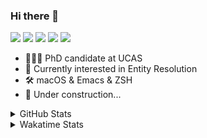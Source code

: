 ### Hi there 👋

[![](https://img.shields.io/badge/-Email-325180?logo=maildotru&logoColor=white&style=flat-square)](mailto:hi@wang.tianshu.me)
[![](https://img.shields.io/badge/-GitHub-black?logo=GitHub&style=flat-square)](https://github.com/tshu-w)
[![](https://img.shields.io/badge/-Telegram-26a5e4?labelColor=fafafa&logo=telegram&style=flat-square)](https://t.me/tshu_w) 
[![](https://img.shields.io/badge/-Twitter-1da1f2?logo=Twitter&logoColor=white&style=flat-square)](https://twitter.com/tshu_w)
[![](https://komarev.com/ghpvc/?username=tshu-w&color=blueviolet&style=flat-square)]()



- 🧑🏻‍🎓 PhD candidate at UCAS
- 🔭 Currently interested in Entity Resolution
- 🛠 macOS & Emacs & ZSH
- 🚧 Under construction...

<details>

<summary>GitHub Stats</summary>

![Tianshu's GitHub stats](https://github-readme-stats.vercel.app/api?username=tshu-w&show_icons=true&theme=buefy&count_private=true)
  
</details>


<details>
  <summary>Wakatime Stats</summary>

  Currently, files accessed by tramp cannot be tracked by wakatime, see https://github.com/wakatime/wakatime-mode/issues/27
  <br>
  
<!--START_SECTION:waka-->
**I'm an Early 🐤** 

```text
🌞 Morning    55 commits     ███░░░░░░░░░░░░░░░░░░░░░░   15.41% 
🌆 Daytime    160 commits    ███████████░░░░░░░░░░░░░░   44.82% 
🌃 Evening    137 commits    █████████░░░░░░░░░░░░░░░░   38.38% 
🌙 Night      5 commits      ░░░░░░░░░░░░░░░░░░░░░░░░░   1.4%

```
📅 **I'm Most Productive on Monday** 

```text
Monday       94 commits     ██████░░░░░░░░░░░░░░░░░░░   26.33% 
Tuesday      61 commits     ████░░░░░░░░░░░░░░░░░░░░░   17.09% 
Wednesday    42 commits     ███░░░░░░░░░░░░░░░░░░░░░░   11.76% 
Thursday     49 commits     ███░░░░░░░░░░░░░░░░░░░░░░   13.73% 
Friday       42 commits     ███░░░░░░░░░░░░░░░░░░░░░░   11.76% 
Saturday     40 commits     ██░░░░░░░░░░░░░░░░░░░░░░░   11.2% 
Sunday       29 commits     ██░░░░░░░░░░░░░░░░░░░░░░░   8.12%

```


📊 **This Week I Spent My Time On** 

```text
💬 Programming Languages: 
sh                       17 hrs 56 mins      █████████████████░░░░░░░░   70.2% 
Org                      5 hrs 27 mins       █████░░░░░░░░░░░░░░░░░░░░   21.33% 
Python                   1 hr 10 mins        █░░░░░░░░░░░░░░░░░░░░░░░░   4.57% 
Emacs Lisp               55 mins             █░░░░░░░░░░░░░░░░░░░░░░░░   3.64% 
Bash                     2 mins              ░░░░░░░░░░░░░░░░░░░░░░░░░   0.18%

🔥 Editors: 
Zsh                      17 hrs 56 mins      █████████████████░░░░░░░░   70.2% 
Emacs                    7 hrs 37 mins       ███████░░░░░░░░░░░░░░░░░░   29.8%

🐱‍💻 Projects: 
sigmod-src               7 hrs 4 mins        ███████░░░░░░░░░░░░░░░░░░   27.64% 
Terminal                 6 hrs 27 mins       ██████░░░░░░░░░░░░░░░░░░░   25.24% 
Unknown Project          5 hrs 27 mins       █████░░░░░░░░░░░░░░░░░░░░   21.33% 
lightning-template       3 hrs 28 mins       ███░░░░░░░░░░░░░░░░░░░░░░   13.59% 
universal-blocker        1 hr 21 mins        █░░░░░░░░░░░░░░░░░░░░░░░░   5.33%

💻 Operating System: 
Mac                      14 hrs 41 mins      ██████████████░░░░░░░░░░░   57.45% 
Linux                    10 hrs 52 mins      ██████████░░░░░░░░░░░░░░░   42.55%

```

**I Mostly Code in Python** 

```text
Python                   9 repos             ██████████░░░░░░░░░░░░░░░   42.86% 
HTML                     2 repos             ██░░░░░░░░░░░░░░░░░░░░░░░   9.52% 
Emacs Lisp               2 repos             ██░░░░░░░░░░░░░░░░░░░░░░░   9.52% 
JavaScript               2 repos             ██░░░░░░░░░░░░░░░░░░░░░░░   9.52% 
TeX                      2 repos             ██░░░░░░░░░░░░░░░░░░░░░░░   9.52%

```



 Last Updated on 12/04/2022 08:09:09 UTC
<!--END_SECTION:waka-->
</details>
